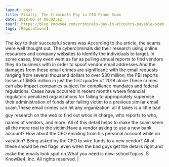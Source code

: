```yaml
---
layout: post
title: Finally, The Criminals Pay in CEO Fraud Scam
date: 2018-06-14 00:02:12
tourl: https://blog.knowbe4.com/criminals-pay-in-accounts-payable-scam
tags: [Regulations]
---
```

The key to their successful scams was According to the article, the scams were well thought out. The cybercriminals did their research using online resources and company websites to identify the individuals to target. In some cases, they even went as far as pulling annual reports to find vendors they do business with in order to spoof vendor email addresses.And the damages from these email crimes are significant: with the email requests ranging from several thousand dollars to over $30 million, the FBI reports losses of $685 million in just the first quarter of 2018 alone.These crimes can also impact companies subject for compliance mandates and federal regulations. Cases have occurred in recent months where financial regulators penalized organizations for failing to appropriately supervise their administration of funds after falling victim to a previous similar email scam.These email crimes can hit any organization  all it takes is a little bad guy research on the web to find out whos in charge, who reports to who, names of vendors, and more. All of this detail helps to make the scam seem all the more real to the victim.Have a vendor asking to use a new bank account? How about the CEO emailing from his personal account while on vacation? Being asked by the CFO to wire funds to a new vendor? All of these should be red flags  even when the bad guys get the details right and make the emails look spot on.What you need is new-schoolTopics: Š KnowBe4, Inc. All rights reserved. | 